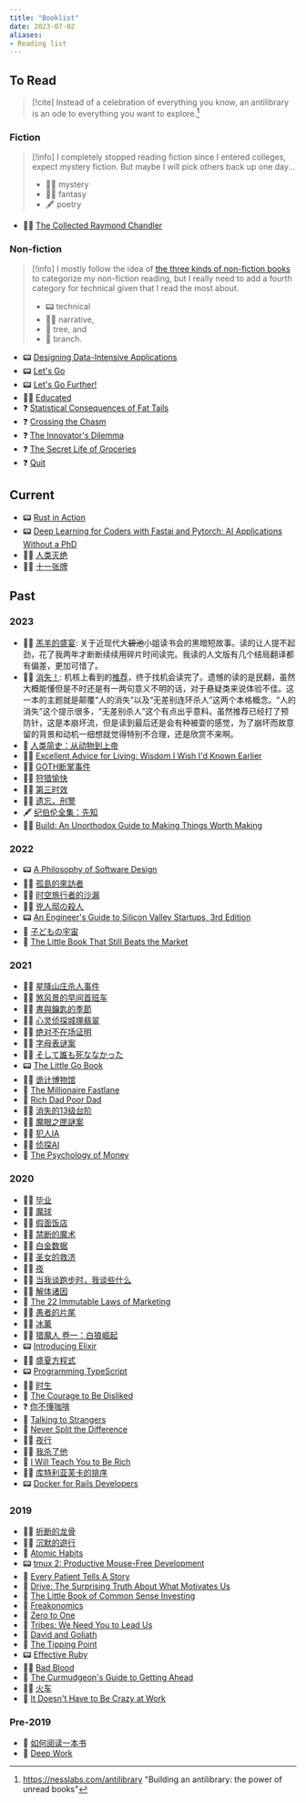```yaml
---
title: "Booklist"
date: 2023-07-02
aliases:
- Reading list
---
```


## To Read

> [!cite] Instead of a celebration of everything you know, an antilibrary is an ode to everything you want to explore.[^1]

### Fiction

> [!info] I completely stopped reading fiction since I entered colleges, expect mystery fiction. But maybe I will pick others back up one day...
> - 🕵️‍♂️ mystery
> - 🧙‍♂️ fantasy
> - 🖋️ poetry

- 🕵️‍♂️ [The Collected Raymond Chandler](https://www.goodreads.com/book/show/57213568-the-collected-raymond-chandler)

### Non-fiction

> [!info] I mostly follow the idea of [the three kinds of non-fiction books](https://commoncog.com/the-3-kinds-of-non-fiction-book/) to categorize my non-fiction reading, but I really need to add a fourth category for technical given that I read the most about. 
> - 📟 technical
> - 💁‍♀️ narrative, 
> - 🌳 tree, and 
> - 🌿 branch.
- 📟 [Designing Data-Intensive Applications](https://www.goodreads.com/book/show/23463279-designing-data-intensive-applications "Designing Data-Intensive Applications")
- 📟 [Let's Go](https://www.goodreads.com/book/show/43429043-let-s-go "Let's Go")
- 📟 [Let's Go Further!](https://www.goodreads.com/book/show/58044798-let-s-go-further "Let's Go Further!")
- 💁‍♀️ [Educated](https://www.goodreads.com/book/show/35133922-educated "Educated")
- ❓ [Statistical Consequences of Fat Tails](https://www.goodreads.com/book/show/52686856-statistical-consequences-of-fat-tails)
- ❓ [Crossing the Chasm](https://www.goodreads.com/book/show/20506748-crossing-the-chasm)
- ❓ [The Innovator's Dilemma](https://www.goodreads.com/book/show/26160019-the-innovator-s-dilemma)
- ❓ [The Secret Life of Groceries](https://www.goodreads.com/book/show/53930282-the-secret-life-of-groceries)
- ❓ [Quit](https://www.goodreads.com/book/show/60916347-quit)

## Current
- 📟 [Rust in Action](https://www.goodreads.com/book/show/58462468-rust-in-action)
- 📟 [Deep Learning for Coders with Fastai and Pytorch: AI Applications Without a PhD](https://www.goodreads.com/book/show/50204643-deep-learning-for-coders-with-fastai-and-pytorch)
- 🕵️‍♂️ [人类灭绝](https://www.goodreads.com/book/show/150283051)
- 🕵️‍♂️ [十一张牌](https://book.douban.com/subject/11533530/ "十一张牌")

## Past

### 2023

- 🕵️‍♂️ [羔羊的盛宴](https://book.douban.com/subject/34431939/ "羔羊的盛宴"): 关于近现代大~~碧池~~小姐读书会的黑暗短故事。读的让人提不起劲，花了我两年才断断续续用碎片时间读完。我读的人文版有几个结局翻译都有偏差，更加可惜了。
- 🕵️‍♂️ [消失！](https://www.goodreads.com/book/show/54121005): 机核上看到的[推荐](https://www.gcores.com/articles/118579)，终于找机会读完了。遗憾的读的是民翻，虽然大概能懂但是不时还是有一两句意义不明的话，对于悬疑类来说体验不佳。这一本的主题就是颠覆“人的消失”以及“无差别连环杀人”这两个本格概念。“人的消失”这个提示很多，“无差别杀人”这个有点出乎意料。虽然推荐已经打了预防针，这是本崩坏流，但是读到最后还是会有种被耍的感觉，为了崩坏而故意留的背景和动机一细想就觉得特别不合理，还是欣赏不来啊。
- 🌿 [人类简史：从动物到上帝](https://www.goodreads.com/book/show/25233317 "人类简史：从动物到上帝")
- 💁‍♀️ [Excellent Advice for Living: Wisdom I Wish I'd Known Earlier](https://www.goodreads.com/book/show/62313346-excellent-advice-for-living "Excellent Advice for Living: Wisdom I Wish I'd Known Earlier")
- 🕵️‍♂️ [GOTH断掌事件](https://book.douban.com/subject/36035673/ "GOTH断掌事件")
- 💁‍♀️ [狩猎愉快](https://book.douban.com/subject/35929083/ "狩猎愉快")
- 🕵️‍♂️ [第三时效](https://www.goodreads.com/book/show/57902200 "第三时效")
- 🕵️‍♂️ [遗忘，刑警](https://www.goodreads.com/book/show/54323867 "遗忘，刑警")
- 🖋️ [纪伯伦全集：先知](https://www.goodreads.com/book/show/54383473 "纪伯伦全集：先知")
- 💁‍♀️ [Build: An Unorthodox Guide to Making Things Worth Making](https://www.goodreads.com/book/show/59696349-build "Build: An Unorthodox Guide to Making Things Worth Making")

### 2022

- 📟 [A Philosophy of Software Design](https://www.goodreads.com/book/show/39996759-a-philosophy-of-software-design "A Philosophy of Software Design")
- 🕵️‍♂️ [孤島的來訪者](https://www.goodreads.com/book/show/61749617 "孤島的來訪者")
- 🕵️‍♂️ [时空旅行者的沙漏](https://www.goodreads.com/book/show/61863606 "时空旅行者的沙漏")
- 🕵️‍♂️ [兇人邸の殺人](https://www.goodreads.com/book/show/58978307 "兇人邸の殺人")
- 📟 [An Engineer's Guide to Silicon Valley Startups, 3rd Edition](https://www.goodreads.com/book/show/19433424-an-engineer-s-guide-to-silicon-valley-startups-3rd-edition "An Engineer's Guide to Silicon Valley Startups, 3rd Edition")
- 🌿 [子どもの宇宙](https://www.goodreads.com/book/show/53666771 "子どもの宇宙 (岩波新書)")
- 🌿 [The Little Book That Still Beats the Market](https://www.goodreads.com/book/show/8247775-the-little-book-that-still-beats-the-market "The Little Book That Still Beats the Market")

### 2021

- 🕵️‍♂️ [星降山庄杀人事件](https://www.goodreads.com/book/show/58712324 "星降山庄杀人事件")
- 🕵️‍♂️ [煞风景的早间首班车](https://www.goodreads.com/book/show/59085058 "煞风景的早间首班车")
- 🕵️‍♂️ [書與鑰匙的季節](https://www.goodreads.com/book/show/52389952 "書與鑰匙的季節")
- 🕵️‍♂️ [心灵侦探城塚翡翠](https://www.goodreads.com/book/show/58163346 "心灵侦探城塚翡翠")
- 🕵️‍♂️ [绝对不在场证明](https://www.goodreads.com/book/show/53312481 "绝对不在场证明")
- 🕵️‍♂️ [字母表谜案](https://www.goodreads.com/book/show/58041869 "字母表谜案")
- 🕵️‍♂️ [そして誰も死ななかった](https://www.goodreads.com/book/show/48730700 "そして誰も死ななかった")
- 📟 [The Little Go Book](https://www.goodreads.com/book/show/23417262-the-little-go-book "The Little Go Book")
- 🕵️‍♂️ [诡计博物馆](https://www.goodreads.com/book/show/54225052 "诡计博物馆")
- 🌿 [The Millionaire Fastlane](notes/The%20Millionaire%20Fastlane.md)
- 🌿 [Rich Dad Poor Dad](https://www.goodreads.com/book/show/27917357-rich-dad-poor-dad "Rich Dad Poor Dad: What The Rich Teach Their Kids About Money - That The Poor And Middle Class Do Not!")
- 🕵️‍♂️ [消失的13级台阶](https://www.goodreads.com/book/show/53430152-13 "消失的13级台阶")
- 🕵️‍♂️ [魔眼之匣謎案](https://www.goodreads.com/book/show/57918200 "魔眼之匣謎案: 日本懸疑推理小說 (Traditional Chinese Edition)")
- 🕵️‍♂️ [犯人IA](https://www.goodreads.com/book/show/56799238-ia "犯人IA")
- 🕵️‍♂️ [侦探AI](https://www.goodreads.com/book/show/55697225-ai "侦探AI")
- 🌿 [The Psychology of Money](https://www.goodreads.com/book/show/41881472-the-psychology-of-money "The Psychology of Money")

### 2020

- 🕵️‍♂️ [毕业](https://www.goodreads.com/book/show/53452229 "毕业")
- 🕵️‍♂️ [魔球](https://www.goodreads.com/book/show/16088019 "魔球")
- 🕵️‍♂️ [假面饭店](https://www.goodreads.com/book/show/35818651 "假面饭店")
- 🕵️‍♂️ [禁断的魔术](https://www.goodreads.com/book/show/52986981 "禁断的魔术")
- 🕵️‍♂️ [白金数据](https://www.goodreads.com/book/show/39783645 "白金数据")
- 🕵️‍♂️ [圣女的救济](https://www.goodreads.com/book/show/50812860 "圣女的救济")
- 💁‍♀️ [夜](notes/夜.md)
- 💁‍♀️ [当我谈跑步时，我谈些什么](https://www.goodreads.com/book/show/20758207 "当我谈跑步时，我谈些什么")
- 🕵️‍♂️ [解体诸因](https://www.goodreads.com/book/show/50887705 "解体诸因 (匠千晓系列)")
- 🌳 [The 22 Immutable Laws of Marketing](https://www.goodreads.com/book/show/34215315-the-22-immutable-laws-of-marketing "The 22 Immutable Laws of Marketing: Violate Them at Your Own Risk")
- 🕵️‍♂️ [愚者的片尾](https://www.goodreads.com/book/show/45992554 "愚者的片尾")
- 🕵️‍♂️ [冰菓](https://www.goodreads.com/book/show/18691210 "冰菓")
- 🧙‍♂️ [猎魔人 卷一：白狼崛起](https://www.goodreads.com/book/show/30785909 "猎魔人 卷一：白狼崛起 (The Witcher, #1)")
- 📟 [Introducing Elixir](https://www.goodreads.com/book/show/31332945-introducing-elixir "Introducing Elixir: Getting Started in Functional Programming")
- 🕵️‍♂️ [盛夏方程式](https://www.goodreads.com/book/show/52688393 "盛夏方程式")
- 📟 [Programming TypeScript](https://www.goodreads.com/book/show/45362865-programming-typescript "Programming TypeScript: Making Your JavaScript Applications Scale")
- 🕵️‍♂️ [时生](https://www.goodreads.com/book/show/34503235 "时生")
- 🌳 [The Courage to Be Disliked](https://www.goodreads.com/book/show/41540123-the-courage-to-be-disliked "The Courage to Be Disliked: How to Free Yourself, Change Your Life, and Achieve Real Happiness")
- ❓ [你不懂咖啡](https://www.goodreads.com/book/show/29855848 "你不懂咖啡")
- 🌿 [Talking to Strangers](https://www.goodreads.com/book/show/53098669-talking-to-strangers "Talking to Strangers: What We Should Know About the People We Don’t Know")
- 🌳 [Never Split the Difference](https://www.goodreads.com/book/show/27246485-never-split-the-difference "Never Split the Difference: Negotiating As If Your Life Depended On It")
- 🕵️‍♂️ [夜行](https://www.goodreads.com/book/show/37837331 "夜行")
- 🕵️‍♂️ [我杀了他](https://www.goodreads.com/book/show/34426731 "我杀了他 (加贺探案集, #5)")
- 🌿 [I Will Teach You to Be Rich](https://www.goodreads.com/book/show/45699866-i-will-teach-you-to-be-rich "I Will Teach You to Be Rich: No Guilt, No Excuses, No B.S.")
- 🕵️‍♂️ [库特利亚芙卡的排序](https://www.goodreads.com/book/show/23400379 "库特利亚芙卡的排序")
- 📟 [Docker for Rails Developers](https://www.goodreads.com/book/show/44902385-docker-for-rails-developers "Docker for Rails Developers: Build, Ship, and Run Your Applications Everywhere")

### 2019

- 🕵️‍♂️ [折断的龙骨](https://www.goodreads.com/book/show/42751069 "折断的龙骨")
- 🕵️‍♂️ [沉默的遊行](https://www.goodreads.com/book/show/49759629 "沉默的遊行 (伽利略, #9)")
- 🌿 [Atomic Habits](https://www.goodreads.com/book/show/42603095-atomic-habits "Atomic Habits: An Easy and Proven Way to Build Good Habits and Break Bad Ones")
- 📟 [tmux 2: Productive Mouse-Free Development](https://www.goodreads.com/book/show/32302568-tmux-2 "tmux 2: Productive Mouse-Free Development")
- 🌿 [Every Patient Tells A Story](https://www.goodreads.com/book/show/9865830-every-patient-tells-a-story "Every Patient Tells A Story: Medical Mysteries and the Art of Diagnosis")
- 🌿 [Drive: The Surprising Truth About What Motivates Us](https://www.goodreads.com/book/show/8046663-drive "Drive: The Surprising Truth About What Motivates Us")
- 🌿 [The Little Book of Common Sense Investing](https://www.goodreads.com/book/show/34003072-the-little-book-of-common-sense-investing "The Little Book of Common Sense Investing: The Only Way to Guarantee Your Fair Share of Stock Market Returns (Little Books, Big Profits)")
- 🌿 [Freakonomics](https://www.goodreads.com/book/show/18149066-freakonomics "Freakonomics (Turtleback School & Library Binding Edition)")
- 🌳 [Zero to One](https://www.goodreads.com/book/show/23519984-zero-to-one "Zero to One: Notes on Startups, or How to Build the Future")
- 🌿 [Tribes: We Need You to Lead Us](https://www.goodreads.com/book/show/3828382-tribes "Tribes: We Need You to Lead Us")
- 🌿 [David and Goliath](https://www.goodreads.com/book/show/17333713-david-and-goliath "David and Goliath: The Triumph of the Underdog")
- 🌿 [The Tipping Point](https://www.goodreads.com/book/show/2118819.The_Tipping_Point "The Tipping Point: How Little Things Can Make a Big Difference")
- 📟 [Effective Ruby](https://www.goodreads.com/book/show/22251128-effective-ruby "Effective Ruby: 48 Specific Ways to Write Better Ruby (Effective Software Development)")
- 💁‍♀️ [Bad Blood](https://www.goodreads.com/book/show/37976541-bad-blood "Bad Blood: Secrets and Lies in a Silicon Valley Startup")
- 🌿 [The Curmudgeon's Guide to Getting Ahead](https://www.goodreads.com/book/show/18811353-the-curmudgeon-s-guide-to-getting-ahead "The Curmudgeon's Guide to Getting Ahead: Dos and Don'ts of Right Behavior, Tough Thinking, Clear Writing, and Living a Good Life")
- 🕵️‍♂️ [火车](https://www.goodreads.com/book/show/12375364 "火车")
- 🌿 [It Doesn't Have to Be Crazy at Work](https://www.goodreads.com/book/show/38900866-it-doesn-t-have-to-be-crazy-at-work "It Doesn't Have to Be Crazy at Work")

### Pre-2019
- 🌳 [如何阅读一本书](notes/如何阅读一本书.md)
- 🌿 [Deep Work](notes/Deep%20Work.md)


[^1]: https://nesslabs.com/antilibrary "Building an antilibrary: the power of unread books"